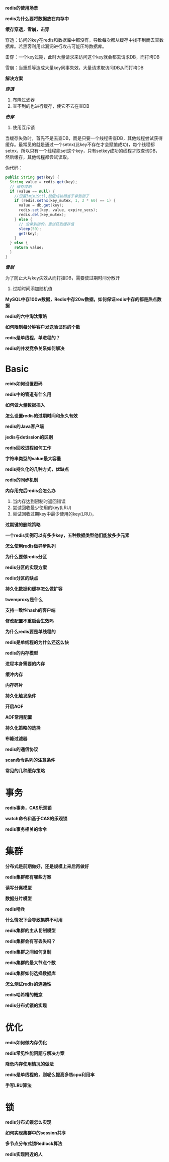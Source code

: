 **redis的使用场景**



**redis为什么要将数据放在内存中**



**缓存穿透，雪崩，击穿**

穿透：访问的key在redis和数据库中都没有，导致每次都从缓存中找不到而去查数据库。若黑客利用此漏洞进行攻击可能压垮数据库。

击穿：一个key过期，此时大量请求来访问这个key就会都去请求DB，而打垮DB

雪崩：当重启等造成大量key同事失效，大量请求取访问DB从而打垮DB



**解决方案**

***穿透***

1. 布隆过滤器
2. 查不到的也进行缓存，使它不去在查DB

***击穿***

1. 使用互斥锁

当缓存失效时，首先不是去查DB，而是只要一个线程需查DB，其他线程尝试获得缓存。最常见的就是通过一个setnx(此key不存在才会赋值成功)，每个线程都setnx，所以只有一个线程能set这个key，只有setkey成功的线程才取查询DB，然后缓存，其他线程都尝试读取。

伪代码：

```java
public String get(key) {
  String value = redis.get(key);
  // 缓存过期
  if (value == null) { 
    //设置3min的ttl,赋值成功相当于拿到锁了
    if (redis.setnx(key_mutex, 1, 3 * 60) == 1) {  
      value = db.get(key);
      redis.set(key, value, expire_secs);
      redis.del(key_mutex);
    } else {  
      // 没拿到锁的，重试获取缓存值
      sleep(50);
      get(key);
    }
  } else {
    return value;      
  }
}

```

***雪崩***

为了防止大片key失效从而打挂DB，需要使过期时间分散开

1. 过期时间添加随机值





**MySQL中存100w数据，Redis中存20w数据，如何保证redis中存的都是热点数据**



**redis的六中淘汰策略**



**如何限制每分钟客户发送验证码的个数**



**redis是单线程，单进程的？**



**redis的并发竞争关系如何解决**





# Basic



**reids如何设置密码**



**redis中的管道有什么用**



**如何做大量数据插入**



**怎么设置redis的过期时间和永久有效**



**redis的Java客户端**



**jedis与detission的区别**



**redis回收进程如何工作**



**字符串类型的value最大容量**



**redis持久化的几种方式，优缺点**







**redis的同步机制**



**内存用完后redis会怎么办**

1. 当内存达到限制时返回错误
2. 尝试回收最少使用的key(LRU)
3. 尝试回收过期key中最少使用的key(LRU)，



**过期键的删除策略**



**一个redis实例可以有多少key，五种数据类型他们能放多少元素**



**怎么使用redis做异步队列**



**为什么要做redis分区**



**redis分区的实现方案**



**redis分区的缺点**



**持久化数据和缓存怎么做扩容**



**twemproxy是什么**



**支持一致性hash的客户端**



**修改配置不重启会生效吗**



**为什么redis要是单线程的**



**redis是单线程的为什么还这么快**



**redis的内存模型**



**进程本身需要的内存**



**缓冲内存**



**内存碎片**



**持久化触发条件**



**开启AOF**



**AOF常用配置**



**持久化策略的选择**



**布隆过滤器**



**redis的通信协议**



**scan命令系列的注意条件**



**常见的几种缓存策略**





# 事务





**redis事务，CAS乐观锁**



**watch命令和基于CAS的乐观锁**



**redis事务相关的命令**







# 集群



**分布式是前期做好，还是规模上来后再做好**



**redis集群都有哪些方案**



**读写分离模型**



**数据分片模型**



**redis哨兵**



**什么情况下会导致集群不可用**



**redis集群的主从复制模型**



**redis集群会有写丢失吗？**



**redis集群之间如何复制**



**redis集群的最大节点个数**



**redis集群如何选择数据库**



**怎么测试redis的连通性**



**redis哈希槽的概念**



**redis分布式锁的实现**





# 优化



**redis如何做内存优化**



**redis常见性能问题与解决方案**



**降低内存使用情况的做法**



**redis是单线程的，则呢么提高多核cpu利用率**



**手写LRU算法**



# 锁



**redis分布式锁怎么实现**



**如何实现集群中的session共享**



**多节点分布式锁Redlock算法**



**redis实现附近的人**







